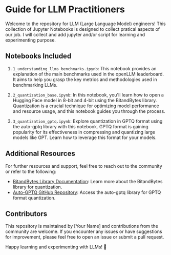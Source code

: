 # Guide for LLM Practitioners

Welcome to the repository for LLM (Large Language Model) engineers! This collection of Jupyter Notebooks is designed to collect pratical aspects of our job. 
I will collect and add jupyter and/or script for learning and experimenting purpose. 

## Notebooks Included

1. `1_understanding_llms_benchmarks.ipynb`: This notebook provides an explanation of the main benchmarks used in the openLLM leaderboard. It aims to help you grasp the key metrics and methodologies used in benchmarking LLMs.


2. `2_quantization_base.ipynb`: In this notebook, you'll learn how to open a Hugging Face model in 8-bit and 4-bit using the BitandBytes library. Quantization is a crucial technique for optimizing model performance and resource usage, and this notebook guides you through the process.

3. `3_quantization_gptq.ipynb`: Explore quantization in GPTQ format using the auto-gptq library with this notebook. GPTQ format is gaining popularity for its effectiveness in compressing and quantizing large models like GPT. Learn how to leverage this format for your models.

## Additional Resources

For further resources and support, feel free to reach out to the community or refer to the following:

- [BitandBytes Library Documentation](https://github.com/TimDettmers/bitsandbytes): Learn more about the BitandBytes library for quantization.
- [Auto-GPTQ GitHub Repository](https://github.com/AutoGPTQ/AutoGPTQ): Access the auto-gptq library for GPTQ format quantization.

## Contributors

This repository is maintained by [Your Name] and contributions from the community are welcome. If you encounter any issues or have suggestions for improvement, please feel free to open an issue or submit a pull request.

Happy learning and experimenting with LLMs! 🚀